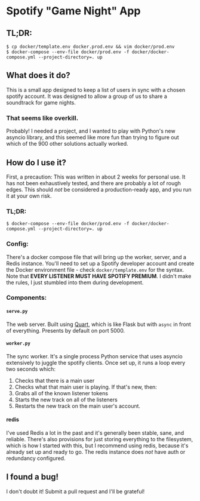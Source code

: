 # Spotify "Game Night" App
## TL;DR:
```
$ cp docker/template.env docker.prod.env && vim docker/prod.env
$ docker-compose --env-file docker/prod.env -f docker/docker-compose.yml --project-directory=. up
```

## What does it do?
This is a small app designed to keep a list of users in sync with a chosen spotify account. It was designed to allow a group of us to share a soundtrack for game nights.

### That seems like overkill.
Probably! I needed a project, and I wanted to play with Python's new asyncio library, and this seemed like more fun than trying to figure out which of the 900 other solutions actually worked.

## How do I use it?
First, a precaution: This was written in about 2 weeks for personal use. It has not been exhaustively tested, and there are probably a lot of rough edges. This should _not_ be considered a production-ready app, and you run it at your own risk.

### TL;DR:
`$ docker-compose --env-file docker/prod.env -f docker/docker-compose.yml --project-directory=. up`

### Config:
There's a docker compose file that will bring up the worker, server, and a Redis instance. You'll need to set up a Spotify developer account and create the Docker environment file - check `docker/template.env` for the syntax. Note that **EVERY LISTENER MUST HAVE SPOTIFY PREMIUM**. I didn't make the rules, I just stumbled into them during development.

### Components:
#### `serve.py`
The web server. Built using [Quart](https://gitlab.com/pgjones/quart), which is like Flask but with `async` in front of everything. Presents by default on port 5000.
#### `worker.py`
The sync worker. It's a single process Python service that uses asyncio extensively to juggle the spotify clients. Once set up, it runs a loop every two seconds which:
1. Checks that there is a main user
2. Checks what that main user is playing. If that's new, then:
3. Grabs all of the known listener tokens
4. Starts the new track on all of the listeners
5. Restarts the new track on the main user's account.

#### redis
I've used Redis a lot in the past and it's generally been stable, sane, and reliable. There's also provisions for just storing everything to the filesystem, which is how I started with this, but I recommend using redis, because it's already set up and ready to go. The redis instance does _not_ have auth or redundancy configured.

## I found a bug!
I don't doubt it! Submit a pull request and I'll be grateful!